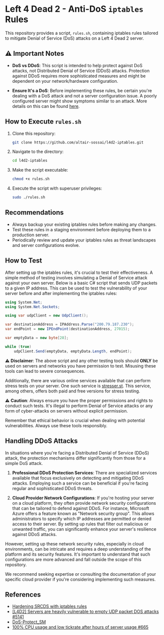 # Left 4 Dead 2 - Anti-DoS `iptables` Rules

This repository provides a script, `rules.sh`, containing iptables rules tailored to mitigate Denial of Service (DoS) attacks on a Left 4 Dead 2 server.

## ⚠️ Important Notes
- **DoS vs DDoS**: This script is intended to help protect against DoS attacks, not Distributed Denial of Service (DDoS) attacks. Protection against DDoS requires more sophisticated measures and might be dependent on your network/hardware configuration.
  
- **Ensure It's a DoS**: Before implementing these rules, be certain you're dealing with a DoS attack and not a server configuration issue. A poorly configured server might show symptoms similar to an attack. More details on this can be found [here](https://github.com/SirPlease/L4D2-Competitive-Rework/issues/665).

## How to Execute `rules.sh`

1. Clone this repository:
   ```bash
   git clone https://github.com/altair-sossai/l4d2-iptables.git
   ```

2. Navigate to the directory:
   ```bash
   cd l4d2-iptables
   ```

3. Make the script executable:
   ```bash
   chmod +x rules.sh
   ```

4. Execute the script with superuser privileges:
   ```bash
   sudo ./rules.sh
   ```

## Recommendations
- Always backup your existing iptables rules before making any changes.
- Test these rules in a staging environment before deploying them to a production server.
- Periodically review and update your iptables rules as threat landscapes and server configurations evolve.

## How to Test

After setting up the iptables rules, it's crucial to test their effectiveness. A simple method of testing involves simulating a Denial of Service attack against your own server. Below is a basic C# script that sends UDP packets to a given IP address. This can be used to test the vulnerability of your server before and after implementing the iptables rules:

```csharp
using System.Net;
using System.Net.Sockets;

using var udpClient = new UdpClient();

var destinationAddress = IPAddress.Parse("200.79.187.230");
var endPoint = new IPEndPoint(destinationAddress, 27015);

var emptyData = new byte[28];

while (true)
    udpClient.Send(emptyData, emptyData.Length, endPoint);
```

⚠️ **Disclaimer**: The above script and any other testing tools should **ONLY** be used on servers and networks you have permission to test. Misusing these tools can lead to severe consequences.

Additionally, there are various online services available that can perform stress tests on your server. One such service is [stresser.st](https://stresser.st/). This service, among others, offers both paid and free versions for stress testing. 

⚠️ **Caution**: Always ensure you have the proper permissions and rights to conduct such tests. It's illegal to perform Denial of Service attacks or any form of cyber-attacks on servers without explicit permission.

Remember that ethical behavior is crucial when dealing with potential vulnerabilities. Always use these tools responsibly.

## Handling DDoS Attacks

In situations where you're facing a Distributed Denial of Service (DDoS) attack, the protection mechanisms differ significantly from those for a simple DoS attack.

1. **Professional DDoS Protection Services**: There are specialized services available that focus exclusively on detecting and mitigating DDoS attacks. Employing such a service can be beneficial if you're facing regular and sophisticated DDoS threats.

2. **Cloud Provider Network Configurations**: If you're hosting your server on a cloud platform, they often provide network security configurations that can be tailored to defend against DDoS. For instance, Microsoft Azure offers a feature known as "Network security group". This allows administrators to specify which IP addresses are permitted or denied access to their server. By setting up rules that filter out malicious or unwanted traffic, you can significantly enhance your server's resilience against DDoS attacks.

However, setting up these network security rules, especially in cloud environments, can be intricate and requires a deep understanding of the platform and its security features. It's important to understand that such configurations are more advanced and fall outside the scope of this repository.

We recommend seeking expertise or consulting the documentation of your specific cloud provider if you're considering implementing such measures.

## References
- [Hardening SRCDS with iptables rules](https://forums.alliedmods.net/showthread.php?t=151551)
- [[L4D2] Servers are heavily vulnerable to empty UDP packet DOS attacks #5141](https://github.com/ValveSoftware/Source-1-Games/issues/5141)
- [DoS-Protect_SM](https://github.com/cravenge/DoS-Protect_SM)
- [100% CPU usage and low tickrate after hours of server usage #665](https://github.com/SirPlease/L4D2-Competitive-Rework/issues/665)
